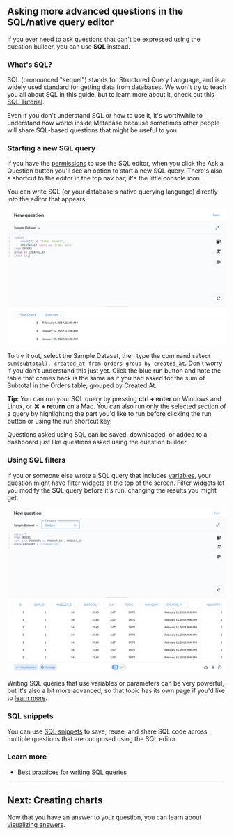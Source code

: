 ## Asking more advanced questions in the SQL/native query editor

If you ever need to ask questions that can't be expressed using the question builder, you can use **SQL** instead.

### What's SQL?

SQL (pronounced "sequel") stands for Structured Query Language, and is a widely used standard for getting data from databases. We won't try to teach you all about SQL in this guide, but to learn more about it, check out this [SQL Tutorial](http://www.w3schools.com/sql/default.asp).

Even if you don't understand SQL or how to use it, it's worthwhile to understand how works inside Metabase because sometimes other people will share SQL-based questions that might be useful to you.

### Starting a new SQL query

If you have the [permissions](../administration-guide/05-setting-permissions.md) to use the SQL editor, when you click the Ask a Question button you'll see an option to start a new SQL query. There's also a shortcut to the editor in the top nav bar; it's the little console icon.

You can write SQL (or your database's native querying language) directly into the editor that appears.

![SQL editor](images/SQLInterface.png)

To try it out, select the Sample Dataset, then type the command `select sum(subtotal), created_at from orders group by created_at`. Don't worry if you don't understand this just yet. Click the blue run button and note the table that comes back is the same as if you had asked for the sum of Subtotal in the Orders table, grouped by Created At.

**Tip:** You can run your SQL query by pressing **ctrl + enter** on Windows and Linux, or **⌘ + return** on a Mac. You can also run only the selected section of a query by highlighting the part you'd like to run before clicking the run button or using the run shortcut key.

Questions asked using SQL can be saved, downloaded, or added to a dashboard just like questions asked using the question builder.

### Using SQL filters

If you or someone else wrote a SQL query that includes [variables](13-sql-parameters.md), your question might have filter widgets at the top of the screen. Filter widgets let you modify the SQL query before it's run, changing the results you might get.

![SQL filter](images/SQL-filter-widget.png)

Writing SQL queries that use variables or parameters can be very powerful, but it's also a bit more advanced, so that topic has its own page if you'd like to [learn more](13-sql-parameters.md).

### SQL snippets

You can use [SQL snippets](sql-snippets.md) to save, reuse, and share SQL code across multiple questions that are composed using the SQL editor.


### Learn more

- [Best practices for writing SQL queries](https://www.metabase.com/learn/sql-questions/sql-best-practices.html) 

---

## Next: Creating charts

Now that you have an answer to your question, you can learn about [visualizing answers](05-visualizing-results.md).
